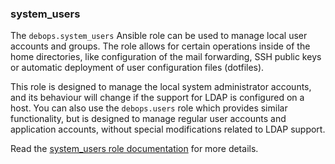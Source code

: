 ### system_users

The `debops.system_users` Ansible role can be used to manage local user
accounts and groups. The role allows for certain operations inside of
the home directories, like configuration of the mail forwarding, SSH
public keys or automatic deployment of user configuration files
(dotfiles).

This role is designed to manage the local system administrator accounts,
and its behaviour will change if the support for LDAP is configured on a
host. You can also use the `debops.users` role which provides similar
functionality, but is designed to manage regular user accounts and
application accounts, without special modifications related to LDAP
support.

Read the [system_users role documentation](https://docs.debops.org/en/HEAD/ansible/roles/system_users/) for more details.
